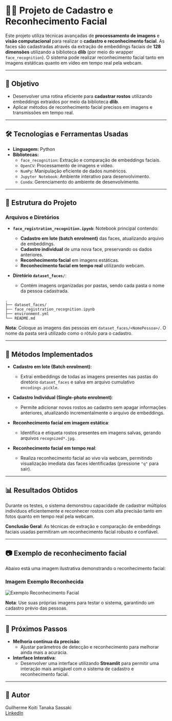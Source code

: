# 🧑‍💻 **Projeto de Cadastro e Reconhecimento Facial**

Este projeto utiliza técnicas avançadas de **processamento de imagens** e **visão computacional** para realizar o **cadastro e reconhecimento facial**. As faces são cadastradas através da extração de embeddings faciais de **128 dimensões** utilizando a biblioteca **dlib** (por meio do wrapper `face_recognition`). O sistema pode realizar reconhecimento facial tanto em imagens estáticas quanto em vídeo em tempo real pela webcam.

---

## 🎯 **Objetivo**
- Desenvolver uma rotina eficiente para **cadastrar rostos** utilizando embeddings extraídos por meio da biblioteca **dlib**.
- Aplicar métodos de reconhecimento facial precisos em imagens e transmissões em tempo real.

---

## 🛠 **Tecnologias e Ferramentas Usadas**
- **Linguagem:** Python
- **Bibliotecas:**
  - `face_recognition`: Extração e comparação de embeddings faciais.
  - `OpenCV`: Processamento de imagens e vídeo.
  - `NumPy`: Manipulação eficiente de dados numéricos.
  - `Jupyter Notebook`: Ambiente interativo para desenvolvimento.
  - `Conda`: Gerenciamento do ambiente de desenvolvimento.

---

## 📂 **Estrutura do Projeto**
### **Arquivos e Diretórios**
- **`face_registration_recognition.ipynb`**: Notebook principal contendo:
  - **Cadastro em lote (batch enrolment)** das faces, atualizando arquivo de embeddings.
  - **Cadastro individual** de uma nova face, preservando os dados anteriores.
  - **Reconhecimento facial** em imagens estáticas.
  - **Reconhecimento facial em tempo real** utilizando webcam.

- **Diretório `dataset_faces/`**:
  - Contém imagens organizadas por pastas, sendo cada pasta o nome da pessoa cadastrada.

```
.
├── dataset_faces/
├── face_registration_recognition.ipynb
├── environment.yml
└── README.md
```

**Nota**: Coloque as imagens das pessoas em `dataset_faces/<NomePessoa>/`. O nome da pasta será utilizado como o rótulo para o cadastro.

---

## 🧠 **Métodos Implementados**
- **Cadastro em lote (Batch enrolment)**:
  - Extrai embeddings de todas as imagens presentes nas pastas do diretório `dataset_faces` e salva em arquivo cumulativo `encodings.pickle`.

- **Cadastro Individual (Single-photo enrolment)**:
  - Permite adicionar novos rostos ao cadastro sem apagar informações anteriores, atualizando incrementalmente o arquivo de embeddings.

- **Reconhecimento facial em imagem estática**:
  - Identifica e etiqueta rostos presentes em imagens salvas, gerando arquivos `recognized*.jpg`.

- **Reconhecimento facial em tempo real**:
  - Realiza reconhecimento facial ao vivo via webcam, permitindo visualização imediata das faces identificadas (pressione `"q"` para sair).

---

## 📊 **Resultados Obtidos**
Durante os testes, o sistema demonstrou capacidade de cadastrar múltiplos indivíduos eficientemente e reconhecer rostos com alta precisão tanto em fotos quanto em tempo real pela webcam.

**Conclusão Geral**: As técnicas de extração e comparação de embeddings faciais usadas permitiram um reconhecimento facial robusto e confiável.

---

## 📷 **Exemplo de reconhecimento facial**
Abaixo está uma imagem ilustrativa demonstrando o reconhecimento facial:

### Imagem Exemplo Reconhecida
![Exemplo Reconhecimento Facial](recognized_example.jpg)

**Nota**: Use suas próprias imagens para testar o sistema, garantindo um cadastro prévio das pessoas.

---

## 🚀 **Próximos Passos**
- **Melhoria contínua da precisão**:
  - Ajustar parâmetros de detecção e reconhecimento para melhorar ainda mais a acurácia.
- **Interface Interativa**:
  - Desenvolver uma interface utilizando **Streamlit** para permitir uma interação mais amigável com o sistema de cadastro e reconhecimento facial.

---

## 👤 **Autor**
Guilherme Koiti Tanaka Sassaki  
[LinkedIn](https://www.linkedin.com/in/guilherme-sassaki-10b81ba7/)
